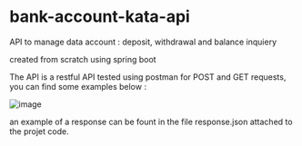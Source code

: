 # bank-account-kata-api

API to manage data account : deposit, withdrawal and balance inquiery

created from scratch using spring boot

The API is a restful API tested using postman for POST and GET requests, you can find some examples below :


![image](https://user-images.githubusercontent.com/50462810/170899358-dcc1b096-04b6-42e6-b302-5111d5599a91.png)



an example of a response can be fount in the file response.json attached to the projet code.
